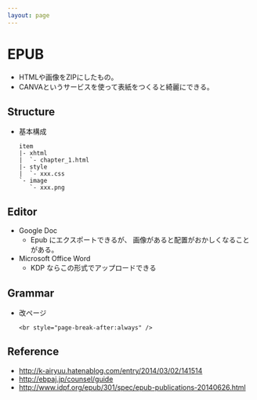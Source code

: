```yaml
---
layout: page
---
```


# EPUB

* HTMLや画像をZIPにしたもの。
* CANVAというサービスを使って表紙をつくると綺麗にできる。

## Structure

* 基本構成
    ```
    item
    |- xhtml
    |  `- chapter_1.html
    |- style
    |  `- xxx.css
    `- image
       `- xxx.png
    ```


## Editor

* Google Doc
    * Epub にエクスポートできるが、 画像があると配置がおかしくなることがある。
* Microsoft Office Word
    * KDP ならこの形式でアップロードできる

## Grammar

* 改ページ
    ```xhtml
    <br style="page-break-after:always" />
    ```

## Reference

* http://k-airyuu.hatenablog.com/entry/2014/03/02/141514
* http://ebpaj.jp/counsel/guide
* http://www.idpf.org/epub/301/spec/epub-publications-20140626.html
